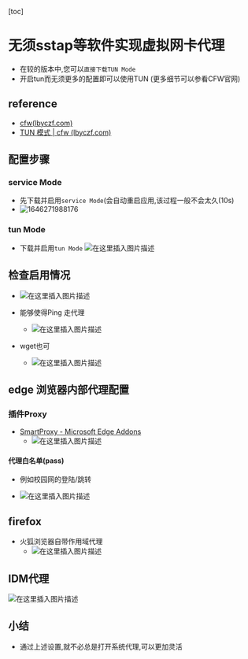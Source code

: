 [toc]



# 无须sstap等软件实现虚拟网卡代理

- 在较的版本中,您可以`直接下载TUN Mode`
- 开启tun而无须更多的配置即可以使用TUN (更多细节可以参看CFW官网)

## reference

- [cfw(lbyczf.com)](https://docs.cfw.lbyczf.com/)
- [TUN 模式 | cfw (lbyczf.com)](https://docs.cfw.lbyczf.com/contents/tun.html#windows)

## 配置步骤

### service Mode

- 先下载并启用`service Mode`(会自动重启应用,该过程一般不会太久(10s)
- ![1646271988176](https://img-blog.csdnimg.cn/img_convert/54d647f08ec4ff2e0b434dcb48a92a44.png)

### tun Mode

- 下载并启用`tun Mode`
  ![在这里插入图片描述](https://img-blog.csdnimg.cn/6328429b0b2f4d658b87b5d56bacd4d8.png)


## 检查启用情况

- ![在这里插入图片描述](https://img-blog.csdnimg.cn/5dc74f1d00c24aef89f928bf20e26f3f.png)

- 能够使得Ping 走代理
  - ![在这里插入图片描述](https://img-blog.csdnimg.cn/1a14140614c9432386ac36b32cc7d9fb.png?x-oss-process=image/watermark,type_d3F5LXplbmhlaQ,shadow_50,text_Q1NETiBAeHVjaGFveGluMTM3NQ==,size_15,color_FFFFFF,t_70,g_se,x_16)
- wget也可
  - ![在这里插入图片描述](https://img-blog.csdnimg.cn/2ff1390821ce4bc788187e4c50873bf2.png)


## edge 浏览器内部代理配置

### 插件Proxy

- [SmartProxy - Microsoft Edge Addons](https://microsoftedge.microsoft.com/addons/detail/smartproxy/canbjhbbhfggbdfgpddpnckdjgfcbnpb?hl=en-US)
  - ![在这里插入图片描述](https://img-blog.csdnimg.cn/d7c09421f93548029ab0e1b8e70b7917.png)

#### 代理白名单(pass)

- 例如校园网的登陆/跳转

- ![在这里插入图片描述](https://img-blog.csdnimg.cn/4fed0b7b714c487b90bdfc3f4981a0c9.png)

## firefox

- 火狐浏览器自带作用域代理
  - ![在这里插入图片描述](https://img-blog.csdnimg.cn/9abaf1d074054b15a695a92f71a914f3.png)

##  IDM代理

![在这里插入图片描述](https://img-blog.csdnimg.cn/109263e1065045c2a6e4638bfe6670cb.png?x-oss-process=image/watermark,type_d3F5LXplbmhlaQ,shadow_50,text_Q1NETiBAeHVjaGFveGluMTM3NQ==,size_11,color_FFFFFF,t_70,g_se,x_16)
## 小结

- 通过上述设置,就不必总是打开系统代理,可以更加灵活

  